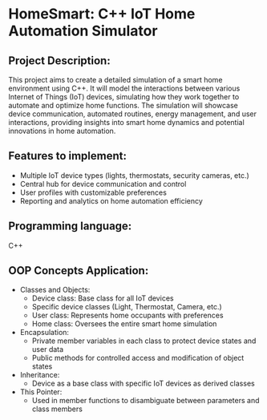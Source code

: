 # HomeSmart: C++ IoT Home Automation Simulator
## Project Description: 
This project aims to create a detailed simulation of a smart home environment using C++. It will model the interactions between various Internet of Things (IoT) devices, simulating how they work together to automate and optimize home functions. The simulation will showcase device communication, automated routines, energy management, and user interactions, providing insights into smart home dynamics and potential innovations in home automation.

## Features to implement:
- Multiple IoT device types (lights, thermostats, security cameras, etc.)
- Central hub for device communication and control
- User profiles with customizable preferences
- Reporting and analytics on home automation efficiency

## Programming language: 
C++

## OOP Concepts Application:
- Classes and Objects: 
    - Device class: Base class for all IoT devices
    - Specific device classes (Light, Thermostat, Camera, etc.)
    - User class: Represents home occupants with preferences
    - Home class: Oversees the entire smart home simulation
- Encapsulation: 
    - Private member variables in each class to protect device states and user data
    - Public methods for controlled access and modification of object states
- Inheritance: 
    - Device as a base class with specific IoT devices as derived classes
- This Pointer: 
    - Used in member functions to disambiguate between parameters and class members


